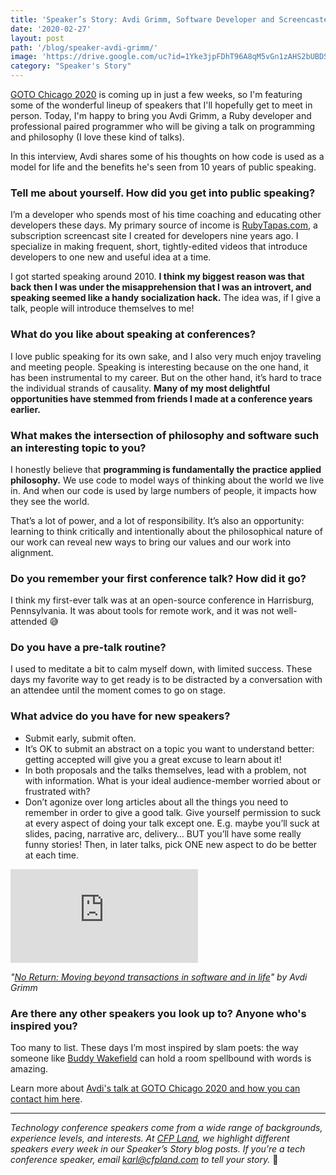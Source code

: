 ```yaml
---
title: 'Speaker’s Story: Avdi Grimm, Software Developer and Screencaster'
date: '2020-02-27'
layout: post
path: '/blog/speaker-avdi-grimm/'
image: 'https://drive.google.com/uc?id=1Yke3jpFDhT96A8qM5vGn1zAHS2bUBDSW'
category: "Speaker's Story"
---
```


[GOTO Chicago 2020](https://gotochgo.com/2020/) is coming up in just a few weeks, so I'm featuring some of the wonderful
lineup of speakers that I'll hopefully get to meet in person. Today, I'm happy to bring you Avdi Grimm,
a Ruby developer and professional paired programmer who will be giving a talk on programming and philosophy (I love these kind
of talks).

In this interview, Avdi shares some of his thoughts on how code is used as a model for life and the benefits he's seen
from 10 years of public speaking.

<!--more-->

### Tell me about yourself. How did you get into public speaking?

I’m a developer who spends most of his time coaching and educating other developers these days. My primary source of income is [RubyTapas.com](https://www.rubytapas.com/), a subscription screencast site I created for developers nine years ago. I specialize in making frequent, short, tightly-edited videos that introduce developers to one new and useful idea at a time.

I got started speaking around 2010. **I think my biggest reason was that back then I was under the misapprehension that I was an introvert, and speaking seemed like a handy socialization hack.** The idea was, if I give a talk, people will introduce themselves to me!

### What do you like about speaking at conferences?

I love public speaking for its own sake, and I also very much enjoy traveling and meeting people. Speaking is interesting because on the one hand, it has been instrumental to my career. But on the other hand, it’s hard to trace the individual strands of causality. **Many of my most delightful opportunities have stemmed from friends I made at a conference years earlier.**

### What makes the intersection of philosophy and software such an interesting topic to you?

I honestly believe that **programming is fundamentally the practice applied philosophy.** We use code to model ways of thinking about the world we live in. And when our code is used by large numbers of people, it impacts how they see the world.

That’s a lot of power, and a lot of responsibility. It’s also an opportunity: learning to think critically and intentionally about the philosophical nature of our work can reveal new ways to bring our values and our work into alignment.

### Do you remember your first conference talk? How did it go?

I think my first-ever talk was at an open-source conference in Harrisburg, Pennsylvania. It was about tools for remote work, and it was not well-attended 😅

### Do you have a pre-talk routine?

I used to meditate a bit to calm myself down, with limited success. These days my favorite way to get ready is to be distracted by a conversation with an attendee until the moment comes to go on stage.

### What advice do you have for new speakers?

- Submit early, submit often.
- It’s OK to submit an abstract on a topic you want to understand better: getting accepted will give you a great excuse to learn about it!
- In both proposals and the talks themselves, lead with a problem, not with information. What is your ideal audience-member worried about or frustrated with?
- Don’t agonize over long articles about all the things you need to remember in order to give a good talk. Give yourself permission to suck at every aspect of doing your talk except one. E.g. maybe you’ll suck at slides, pacing, narrative arc, delivery… BUT you’ll have some really funny stories! Then, in later talks, pick ONE new aspect to do be better at each time.

<div class='embed-container'><iframe src='https://www.youtube.com/embed/k-Q_dXVQM1c' frameborder='0' allowfullscreen></iframe></div>

_"[No Return: Moving beyond transactions in software and in life](https://www.youtube.com/watch?v=k-Q_dXVQM1c)" by Avdi Grimm_

### Are there any other speakers you look up to? Anyone who's inspired you?

Too many to list. These days I’m most inspired by slam poets: the way someone like [Buddy Wakefield](https://www.youtube.com/watch?v=yfJG4Etbt4Y) can hold a room spellbound with words is amazing.

Learn more about [Avdi's talk at GOTO Chicago 2020 and how you can contact him here](https://gotochgo.com/2020/speakers/1288/avdi-grimm).

---

_Technology conference speakers come from a wide range of backgrounds, experience levels, and interests. At [CFP Land](https://www.cfpland.com/), we highlight different speakers every week in our Speaker’s Story blog posts. If you’re a tech conference speaker, email [karl@cfpland.com](mailto:karl@cfpland.com) to tell your story._ 💌
